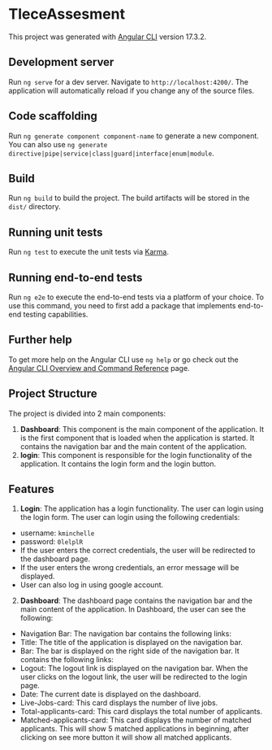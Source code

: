 # TleceAssesment

This project was generated with [Angular CLI](https://github.com/angular/angular-cli) version 17.3.2.

## Development server

Run `ng serve` for a dev server. Navigate to `http://localhost:4200/`. The application will automatically reload if you change any of the source files.

## Code scaffolding

Run `ng generate component component-name` to generate a new component. You can also use `ng generate directive|pipe|service|class|guard|interface|enum|module`.

## Build

Run `ng build` to build the project. The build artifacts will be stored in the `dist/` directory.

## Running unit tests

Run `ng test` to execute the unit tests via [Karma](https://karma-runner.github.io).

## Running end-to-end tests

Run `ng e2e` to execute the end-to-end tests via a platform of your choice. To use this command, you need to first add a package that implements end-to-end testing capabilities.

## Further help

To get more help on the Angular CLI use `ng help` or go check out the [Angular CLI Overview and Command Reference](https://angular.io/cli) page.

## Project Structure

The project is divided into 2 main components:

1. **Dashboard**: This component is the main component of the application. It is the first component that is loaded when the application is started. It contains the navigation bar and the main content of the application.
2. **login**: This component is responsible for the login functionality of the application. It contains the login form and the login button.

## Features

1. **Login**: The application has a login functionality. The user can login using the login form. The user can login using the following credentials:
  - username: `kminchelle`
  - password: `0lelplR`
  - If the user enters the correct credentials, the user will be redirected to the dashboard page.
  - If the user enters the wrong credentials, an error message will be displayed.
  - User can also log in using google account.

2. **Dashboard**: The dashboard page contains the navigation bar and the main content of the application. In Dashboard, the user can see the following:

  - Navigation Bar: The navigation bar contains the following links:
  - Title: The title of the application is displayed on the navigation bar.
  - Bar: The bar is displayed on the right side of the navigation bar. It contains the following links:
  - Logout: The logout link is displayed on the navigation bar. When the user clicks on the logout link, the user will be redirected to the login page.
  - Date: The current date is displayed on the dashboard.
  - Live-Jobs-card: This card displays the number of live jobs.
  - Total-applicants-card: This card displays the total number of applicants.
  - Matched-applicants-card: This card displays the number of matched applicants. This will show 5 matched applications in beginning, after clicking on see more button it will show all matched applicants.
